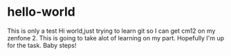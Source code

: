 # hello-world
This is only a test
Hi world,just trying to learn git so I can get cm12 on my zenfone 2.
This is going to take alot of learning on my part.
Hopefully I'm up for the task.
Baby steps!
